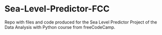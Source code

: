 # Sea-Level-Predictor-FCC
Repo with files and code produced for the Sea Level Predictor Project of the Data Analysis with Python course from freeCodeCamp.
